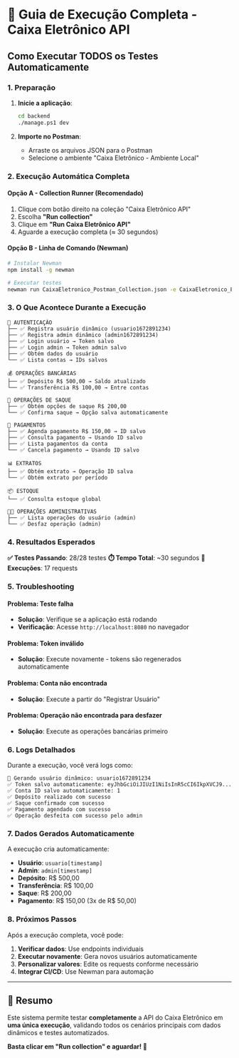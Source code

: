 # 🚀 Guia de Execução Completa - Caixa Eletrônico API

## Como Executar TODOS os Testes Automaticamente

### 1. Preparação

1. **Inicie a aplicação**:
   ```bash
   cd backend
   ./manage.ps1 dev
   ```

2. **Importe no Postman**:
   - Arraste os arquivos JSON para o Postman
   - Selecione o ambiente "Caixa Eletrônico - Ambiente Local"

### 2. Execução Automática Completa

#### Opção A - Collection Runner (Recomendado)

1. Clique com botão direito na coleção "Caixa Eletrônico API"
2. Escolha **"Run collection"**
3. Clique em **"Run Caixa Eletrônico API"**
4. Aguarde a execução completa (≈ 30 segundos)

#### Opção B - Linha de Comando (Newman)

```bash
# Instalar Newman
npm install -g newman

# Executar testes
newman run CaixaEletronico_Postman_Collection.json -e CaixaEletronico_Environment.json
```

### 3. O Que Acontece Durante a Execução

```
🔐 AUTENTICAÇÃO
├── ✅ Registra usuário dinâmico (usuario1672891234)
├── ✅ Registra admin dinâmico (admin1672891234)
├── ✅ Login usuário → Token salvo
├── ✅ Login admin → Token admin salvo
├── ✅ Obtém dados do usuário
└── ✅ Lista contas → IDs salvos

💰 OPERAÇÕES BANCÁRIAS
├── ✅ Depósito R$ 500,00 → Saldo atualizado
└── ✅ Transferência R$ 100,00 → Entre contas

🏧 OPERAÇÕES DE SAQUE
├── ✅ Obtém opções de saque R$ 200,00
└── ✅ Confirma saque → Opção salva automaticamente

📅 PAGAMENTOS
├── ✅ Agenda pagamento R$ 150,00 → ID salvo
├── ✅ Consulta pagamento → Usando ID salvo
├── ✅ Lista pagamentos da conta
└── ✅ Cancela pagamento → Usando ID salvo

📊 EXTRATOS
├── ✅ Obtém extrato → Operação ID salva
└── ✅ Obtém extrato por período

📦 ESTOQUE
└── ✅ Consulta estoque global

👨‍💼 OPERAÇÕES ADMINISTRATIVAS
├── ✅ Lista operações do usuário (admin)
└── ✅ Desfaz operação (admin)
```

### 4. Resultados Esperados

**✅ Testes Passando**: 28/28 testes
**⏱️ Tempo Total**: ~30 segundos
**🔄 Execuções**: 17 requests

### 5. Troubleshooting

#### Problema: Teste falha
- **Solução**: Verifique se a aplicação está rodando
- **Verificação**: Acesse `http://localhost:8080` no navegador

#### Problema: Token inválido
- **Solução**: Execute novamente - tokens são regenerados automaticamente

#### Problema: Conta não encontrada
- **Solução**: Execute a partir do "Registrar Usuário"

#### Problema: Operação não encontrada para desfazer
- **Solução**: Execute as operações bancárias primeiro

### 6. Logs Detalhados

Durante a execução, você verá logs como:
```
🚀 Gerando usuário dinâmico: usuario1672891234
✅ Token salvo automaticamente: eyJhbGciOiJIUzI1NiIsInR5cCI6IkpXVCJ9...
✅ Conta ID salvo automaticamente: 1
✅ Depósito realizado com sucesso
✅ Saque confirmado com sucesso
✅ Pagamento agendado com sucesso
✅ Operação desfeita com sucesso pelo admin
```

### 7. Dados Gerados Automaticamente

A execução cria automaticamente:
- **Usuário**: `usuario[timestamp]`
- **Admin**: `admin[timestamp]`
- **Depósito**: R$ 500,00
- **Transferência**: R$ 100,00
- **Saque**: R$ 200,00
- **Pagamento**: R$ 150,00 (3x de R$ 50,00)

### 8. Próximos Passos

Após a execução completa, você pode:
1. **Verificar dados**: Use endpoints individuais
2. **Executar novamente**: Gera novos usuários automaticamente
3. **Personalizar valores**: Edite os requests conforme necessário
4. **Integrar CI/CD**: Use Newman para automação

---

## 🎯 Resumo

Este sistema permite testar **completamente** a API do Caixa Eletrônico em **uma única execução**, validando todos os cenários principais com dados dinâmicos e testes automatizados.

**Basta clicar em "Run collection" e aguardar! 🚀**
